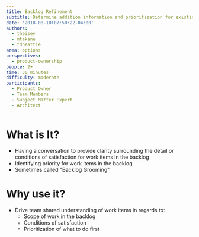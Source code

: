 ```yaml
---
title: Backlog Refinement
subtitle: Determine addition information and prioritization for existing backlog items
date: '2018-08-10T07:50:22-04:00'
authors:
  - theisey
  - mtakane
  - tdbeattie
area: options
perspectives:
  - product-ownership
people: 2+
time: 30 minutes
difficulty: moderate
participants:
  - Product Owner
  - Team Members
  - Subject Matter Expert
  - Architect
---
```

# What is It?

* Having a conversation to provide clarity surrounding the detail or conditions of satisfaction for work items in the backlog
* Identifying priority for work items in the backlog
* Sometimes called "Backlog Grooming"

# Why use it?

* Drive team shared understanding of work items in regards to:
  * Scope of work in the backlog
  * Conditions of satisfaction
  * Prioritization of what to do first
